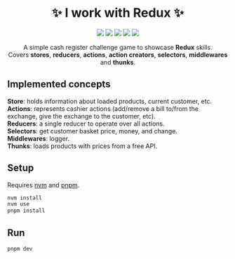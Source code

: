<h1 align="center">✨ I work with Redux ✨</h1>

<p align="center">
  <img src="https://img.shields.io/badge/22.14.0-white?logo=node.js&logoColor=white&label=Node.js&labelColor=5FA04E" />
  <img src="https://img.shields.io/badge/^19-white?logo=react&logoColor=white&label=React&labelColor=61DAFB" />
  <img src="https://img.shields.io/badge/5.0.1-white?logo=redux&label=Redux&labelColor=764abc" />
  <img src="https://img.shields.io/badge/9.2.0-white?logo=redux&label=React%20Redux&labelColor=764abc" />
  <img src="https://img.shields.io/github/license/edvein-rin/who-wants-to-be-a-millionaire.svg?color=white" />
<p>

<p align="center">
A simple cash register challenge game to showcase <b>Redux</b> skills.</br>
Covers <b>stores</b>, <b>reducers</b>, <b>actions</b>, <b>action creators</b>, <b>selectors</b>, <b>middlewares</b> and <b>thunks</b>.
</p>

## Implemented concepts

**Store**: holds information about loaded products, current customer, etc.  
**Actions**: represents cashier actions (add/remove a bill to/from the exchange, give the exchange to the customer, etc).  
**Reducers**: a single reducer to operate over all actions.  
**Selectors**: get customer basket price, money, and change.  
**Middlewares**: logger.  
**Thunks**: loads products with prices from a free API.

## Setup

Requires [nvm](https://github.com/nvm-sh/nvm) and [pnpm](https://pnpm.io/installation).

```bash
nvm install
nvm use
pnpm install
```

## Run

```
pnpm dev
```
